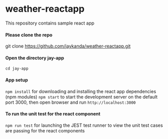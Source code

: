 # weather-reactapp
This repository contains sample react app

#### Please clone the repo
git clone https://github.com/jaykanda/weather-reactapp.git

#### Open the directory jay-app
```cd jay-app```

#### App setup
```npm install``` for downloading and installing the react app dependencies (npm modules)
```npm start``` to start the development server on the default port 3000, then open browser and run ```http://localhost:3000```

#### To run the unit test for the react component
```npm run test``` for launching the JEST test runner to view the unit test cases are passing for the react components



